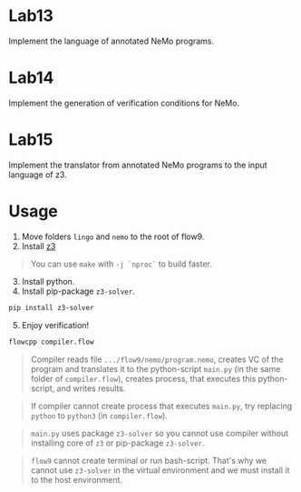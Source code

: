 # Lab13

Implement the language of annotated NeMo programs.

# Lab14

Implement the generation of verification conditions for NeMo.

# Lab15

Implement the translator from annotated NeMo programs to the input language of z3.

# Usage

1. Move folders `lingo` and `nemo` to the root of flow9.
2. Install [z3](https://github.com/Z3Prover/z3)
> You can use `make` with `` -j `nproc` `` to build faster.
3. Install python.
4. Install pip-package `z3-solver`. 

```Bash
pip install z3-solver
```

5. Enjoy verification!

```Bash
flowcpp compiler.flow
```
> Compiler reads file `.../flow9/nemo/program.nemo`, creates VC of the program and translates it to the python-script `main.py` (in the same folder of `compiler.flow`), creates process, that executes this python-script, and writes results.

> If compiler cannot create process that executes `main.py`, try replacing `python` to `python3` (in `compiler.flow`).

> `main.py` uses package `z3-solver` so you cannot use compiler without installing core of `z3` or pip-package `z3-solver`.

> `flow9` cannot create terminal or run bash-script. That's why we cannot use `z3-solver` in the virtual environment and we must install it to the host environment.
